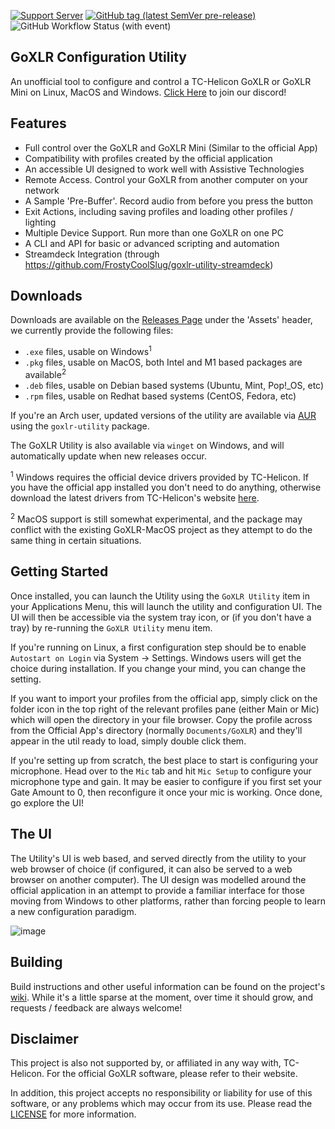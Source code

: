 [![Support Server](https://img.shields.io/discord/1124010710138106017.svg?label=Discord&logo=Discord&colorB=7289da&style=flat)](https://discord.gg/BRBjkkbvmZ)
[![GitHub tag (latest SemVer pre-release)](https://img.shields.io/github/v/tag/goxlr-on-linux/goxlr-utility?label=Latest)](http://github.com/goxlr-on-linux/goxlr-utility/releases/latest)
![GitHub Workflow Status (with event)](https://img.shields.io/github/actions/workflow/status/goxlr-on-linux/goxlr-utility/build.yml)

## GoXLR Configuration Utility

An unofficial tool to configure and control a TC-Helicon GoXLR or GoXLR Mini on Linux, MacOS and
Windows. [Click Here](https://discord.gg/BRBjkkbvmZ) to join our discord!

## Features

* Full control over the GoXLR and GoXLR Mini (Similar to the official App)
* Compatibility with profiles created by the official application
* An accessible UI designed to work well with Assistive Technologies
* Remote Access. Control your GoXLR from another computer on your network
* A Sample 'Pre-Buffer'. Record audio from before you press the button
* Exit Actions, including saving profiles and loading other profiles / lighting
* Multiple Device Support. Run more than one GoXLR on one PC
* A CLI and API for basic or advanced scripting and automation
* Streamdeck Integration (through https://github.com/FrostyCoolSlug/goxlr-utility-streamdeck)

## Downloads

Downloads are available on the [Releases Page](https://github.com/GoXLR-on-Linux/goxlr-utility/releases/latest) under
the
'Assets' header, we currently provide the following files:

* `.exe` files, usable on Windows<sup>1</sup>
* `.pkg` files, usable on MacOS, both Intel and M1 based packages are available<sup>2</sup>
* `.deb` files, usable on Debian based systems (Ubuntu, Mint, Pop!_OS, etc)
* `.rpm` files, usable on Redhat based systems (CentOS, Fedora, etc)

If you're an Arch user, updated versions of the utility are available
via [AUR](https://aur.archlinux.org/packages/goxlr-utility)
using the `goxlr-utility` package.

The GoXLR Utility is also available via `winget` on Windows, and will automatically update when new releases occur.

<sup>1</sup> Windows requires the official device drivers provided by TC-Helicon. If you have the official app
installed you don't need to do anything, otherwise download the latest drivers from TC-Helicon's
website [here](https://mediadl.musictribe.com/download/software/tchelicon/GoXLR/TC-Helicon_GoXLR_Driver.zip).

<sup>2</sup> MacOS support is still somewhat experimental, and the package may conflict with the existing
GoXLR-MacOS project as they attempt to do the same thing in certain situations.

## Getting Started

Once installed, you can launch the Utility using the `GoXLR Utility` item in your Applications Menu, this will launch
the utility and configuration UI. The UI will then be accessible via the system tray icon, or (if you don't have a tray)
by re-running the `GoXLR Utility` menu item.

If you're running on Linux, a first configuration step should be to enable `Autostart on Login` via System -> Settings.
Windows users will get the choice during installation. If you change your mind, you can change the setting.

If you want to import your profiles from the official app, simply click on the folder icon in the top right of the
relevant profiles pane (either Main or Mic) which will open the directory in your file browser. Copy the profile across
from the Official App's directory (normally `Documents/GoXLR`) and they'll appear in the util ready to load, simply
double click them.

If you're setting up from scratch, the best place to start is configuring your microphone. Head over to the `Mic` tab
and hit `Mic Setup` to configure your microphone type and gain. It may be easier to configure if you first set your
Gate Amount to 0, then reconfigure it once your mic is working. Once done, go explore the UI!

## The UI

The Utility's UI is web based, and served directly from the utility to your web browser of choice (if configured, it
can also be served to a web browser on another computer). The UI design was modelled around the official application
in an attempt to provide a familiar interface for those moving from Windows to other platforms, rather than forcing
people to learn a new configuration paradigm.

![image](https://user-images.githubusercontent.com/574943/255011559-90e69f0d-a42b-4be6-8d99-9e5da1a4df2c.png)

## Building

Build instructions and other useful information can be found on the
project's [wiki](https://github.com/GoXLR-on-Linux/goxlr-utility/wiki/Compilation-Guide).
While it's a little sparse at the moment, over time it should grow, and requests / feedback are always welcome!

## Disclaimer

This project is also not supported by, or affiliated in any way with, TC-Helicon. For the official GoXLR software,
please refer to their website.

In addition, this project accepts no responsibility or liability for use of this software, or any problems which may
occur from its use. Please read the [LICENSE](https://github.com/GoXLR-on-Linux/goxlr-utility/blob/main/LICENSE) for
more information.
